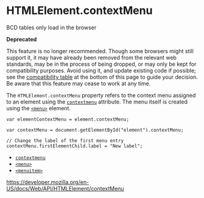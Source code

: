 # HTMLElement.contextMenu

BCD tables only load in the browser

**Deprecated**

This feature is no longer recommended. Though some browsers might still support it, it may have already been removed from the relevant web standards, may be in the process of being dropped, or may only be kept for compatibility purposes. Avoid using it, and update existing code if possible; see the [compatibility table](#browser_compatibility) at the bottom of this page to guide your decision. Be aware that this feature may cease to work at any time.

The `HTMLElement.contextMenu` property refers to the context menu assigned to an element using the [`contextmenu`](https://developer.mozilla.org/en-US/docs/Web/HTML/Global_attributes#attr-contextmenu) attribute. The menu itself is created using the [`<menu>`](https://developer.mozilla.org/en-US/docs/Web/HTML/Element/menu) element.

    var elementContextMenu = element.contextMenu;

    var contextMenu = document.getElementById("element").contextMenu;

    // Change the label of the first menu entry
    contextMenu.firstElementChild.label = "New label";

- [`contextmenu`](https://developer.mozilla.org/en-US/docs/Web/HTML/Global_attributes#attr-contextmenu)
- [`<menu>`](https://developer.mozilla.org/en-US/docs/Web/HTML/Element/menu)
- [`<menuitem>`](https://developer.mozilla.org/en-US/docs/Web/HTML/Element/menuitem)

<a href="https://developer.mozilla.org/en-US/docs/Web/API/HTMLElement/contextMenu" class="_attribution-link">https://developer.mozilla.org/en-US/docs/Web/API/HTMLElement/contextMenu</a>
